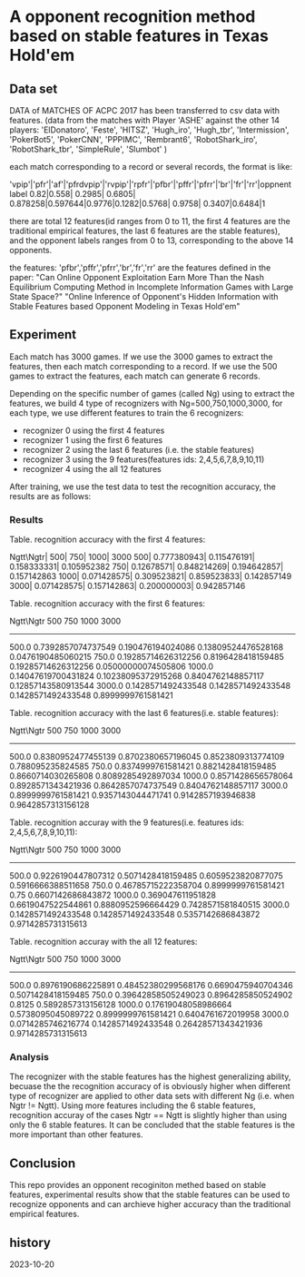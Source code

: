
# A opponent recognition method based on stable features in Texas Hold'em 


## Data set 

DATA of MATCHES OF ACPC 2017 has been transferred to csv data with features.
(data from the matches with Player 'ASHE' against the other 14 players: 'ElDonatoro', 'Feste', 'HITSZ', 'Hugh\_iro', 'Hugh\_tbr', 'Intermission', 'PokerBot5', 'PokerCNN', 'PPPIMC', 'Rembrant6', 'RobotShark\_iro', 'RobotShark\_tbr', 'SimpleRule', 'Slumbot' )

each match corresponding to a record or several records, the format is like:

'vpip'|'pfr'|'af'|'pfrdvpip'|'rvpip'|'rpfr'|'pfbr'|'pffr'|'pfrr'|'br'|'fr'|'rr'|oppnent label
0.82|0.558|	0.2985|	0.6805|	0.878258|0.597644|0.9776|0.1282|0.5768|	0.9758|	0.3407|0.6484|1

there are total 12 features(id ranges from 0 to 11, the first 4 features are the traditional empirical features, the last 6 features are the stable features),  
and the opponent labels ranges from 0 to 13, corresponding to the above 14 opponents.


the features: 'pfbr','pffr','pfrr','br','fr','rr' are the features defined in the paper:
"Can Online Opponent Exploitation Earn More Than the Nash Equilibrium Computing Method in Incomplete Information Games with Large State Space?"
"Online Inference of Opponent's Hidden Information with Stable Features based Opponent Modeling in Texas Hold'em"


## Experiment

Each match has 3000 games. If we use the 3000 games to extract the features, then each match corresponding to a record. If we use the 500 games to extract the features, each match can generate 6 records.

Depending on the specific number of games (called Ng) using to extract the features, we build 4 type of recognizers with Ng=500,750,1000,3000, for each type, we use different features to train the 6 recognizers:

* recognizer 0 using  the first 4 features
* recognizer 1 using  the first 6 features
* recognizer 2 using  the last 6 features (i.e. the stable features)
* recognizer 3 using  the 9 features(features ids: 2,4,5,6,7,8,9,10,11)
* recognizer 4 using  the all 12 features

After training, we use the test data to test the recognition accuracy, 
the results are as follows:

### Results

Table. recognition accuracy with the first 4 features:

Ngtt\Ngtr|	500|	750|	1000|	3000
500|	0.777380943|	0.115476191|	0.158333331|	0.105952382
750|	0.12678571|	0.848214269|	0.194642857|	0.157142863
1000|	0.071428575|	0.309523821|	0.859523833|	0.142857149
3000|	0.071428575|	0.157142863|	0.200000003|	0.942857146


Table. recognition accuracy with the first 6 features:

  Ngtt\\Ngtr   500                   750                   1000                  3000
  ------------ --------------------- --------------------- --------------------- ---------------------
  500.0        0.7392857074737549    0.190476194024086     0.13809524476528168   0.0476190485060215
  750.0        0.19285714626312256   0.8196428418159485    0.19285714626312256   0.05000000074505806
  1000.0       0.14047619700431824   0.10238095372915268   0.8404762148857117    0.12857143580913544
  3000.0       0.1428571492433548    0.1428571492433548    0.1428571492433548    0.8999999761581421
  
  
Table. recognition accuracy with the last 6 features(i.e. stable features):

  Ngtt\\Ngtr   500                  750                  1000                 3000
  ------------ -------------------- -------------------- -------------------- --------------------
  500.0        0.8380952477455139   0.8702380657196045   0.8523809313774109   0.788095235824585
  750.0        0.8374999761581421   0.8821428418159485   0.8660714030265808   0.8089285492897034
  1000.0       0.8571428656578064   0.8928571343421936   0.8642857074737549   0.8404762148857117
  3000.0       0.8999999761581421   0.9357143044471741   0.9142857193946838   0.9642857313156128
  
  
Table. recognition accuray with the 9 features(i.e. features ids: 2,4,5,6,7,8,9,10,11):  
  
  Ngtt\\Ngtr   500                   750                  1000                 3000
  ------------ --------------------- -------------------- -------------------- --------------------
  500.0        0.9226190447807312    0.5071428418159485   0.6059523820877075   0.5916666388511658
  750.0        0.46785715222358704   0.8999999761581421   0.75                 0.6607142686843872
  1000.0       0.369047611951828     0.6619047522544861   0.8880952596664429   0.7428571581840515
  3000.0       0.1428571492433548    0.1428571492433548   0.5357142686843872   0.9714285731315613
  
Table. recognition accuray with the all 12 features:  
  
  Ngtt\\Ngtr   500                   750                   1000                  3000
  ------------ --------------------- --------------------- --------------------- --------------------
  500.0        0.8976190686225891    0.48452380299568176   0.6690475940704346    0.5071428418159485
  750.0        0.39642858505249023   0.8964285850524902    0.8125                0.5892857313156128
  1000.0       0.17619048058986664   0.5738095045089722    0.8999999761581421    0.6404761672019958
  3000.0       0.0714285746216774    0.1428571492433548    0.26428571343421936   0.9714285731315613
  
### Analysis

The recognizer with the stable features has the highest generalizing ability, becuase the the recognition accuracy of is obviously higher when different type of recognizer are applied to other data sets with different Ng (i.e. when Ngtr != Ngtt). Using more features including the 6 stable features, recognition accuray of the cases  Ngtr == Ngtt is slightly higher than using only the 6 stable features.
It can be concluded that the stable features is the more important than other features.


## Conclusion

This repo provides an opponent recoginiton methed based on stable features, experimental results show that the stable features can be used to recognize opponents and can archieve higher accuracy than the traditional empirical features.  

## history
2023-10-20


